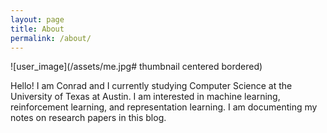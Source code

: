 ```yaml
---
layout: page
title: About
permalink: /about/
---
```

<!--
CSS Style sheet
thumbnail: circle crops a square image
bordered: applies a thin black border around image
centered: centers image
-->
<style>
   img[src~="thumbnail"] {
       border-radius: 50%;
       width: 500px;
   }
   img[src~="bordered"]{
       border: 1px solid black;
   }
   img[src~="centered"]{
       display: block;
       margin-left: auto;
       margin-right: auto;
   }
</style>

![user_image](/assets/me.jpg# thumbnail centered bordered)

Hello! I am Conrad and I currently studying Computer Science at the University
of Texas at Austin. I am interested in machine learning, reinforcement learning,
and representation learning. I am documenting my notes on research papers in 
this blog.

